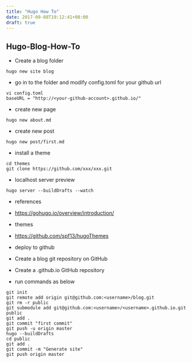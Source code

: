 ```yaml
---
title: "Hugo How To"
date: 2017-09-08T19:12:41+08:00
draft: true
---
```


## Hugo-Blog-How-To
- Create a blog folder

```
hugo new site blog
```

- go in to the folder and modify config.toml for your github url

```
vi config.toml
baseURL = "http://<your-github-account>.github.io/"
```

- create new page

```
hugo new about.md
```

- create new post

```
hugo new post/first.md
```

- install a theme

```
cd themes
git clone https://github.com/xxx/xxx.git
```

- localhost server preview

```
hugo server --buildDrafts --watch

```

- references
 - https://gohugo.io/overview/introduction/
- themes
 - https://github.com/spf13/hugoThemes

- deploy to github
 - Create a blog git repository on GitHub
 - Create a <username>.github.io GitHub repository
 - run commands as below

```
git init
git remote add origin git@github.com:<username>/blog.git
git rm -r public
git submodule add git@github.com:<username>/<username>.github.io.git public
git add .
git commit "first commit"
git push -u origin master
hugo --buildDrafts
cd public
git add .
git commit -m "Generate site"
git push origin master
```